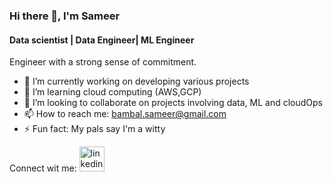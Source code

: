 				
### Hi there 👋, I'm Sameer 
#### Data scientist | Data Engineer| ML Engineer
Engineer with a strong sense of commitment.

- 🔭 I’m currently working on developing various projects 
- 🌱 I’m learning cloud computing (AWS,GCP)  
- 👯 I’m looking to collaborate on projects involving data, ML and cloudOps 
- 📫 How to reach me: bambal.sameer@gmail.com 
- ⚡ Fun fact: My pals say I'm a witty 

Connect wit me: 
[<img src='https://cdn.jsdelivr.net/npm/simple-icons@3.0.1/icons/linkedin.svg' alt='linkedin' height='40'>](https://www.linkedin.com/in/sameer-bambal/)  


